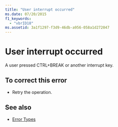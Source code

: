 ```yaml
---
title: "User interrupt occurred"
ms.date: 07/20/2015
f1_keywords: 
  - "vbrID18"
ms.assetid: 3a1f1297-f3d9-46db-a956-058a1d272047
---
```

# User interrupt occurred
A user pressed CTRL+BREAK or another interrupt key.  
  
## To correct this error  
  
- Retry the operation.  
  
## See also

- [Error Types](../programming-guide/language-features/error-types.md)
